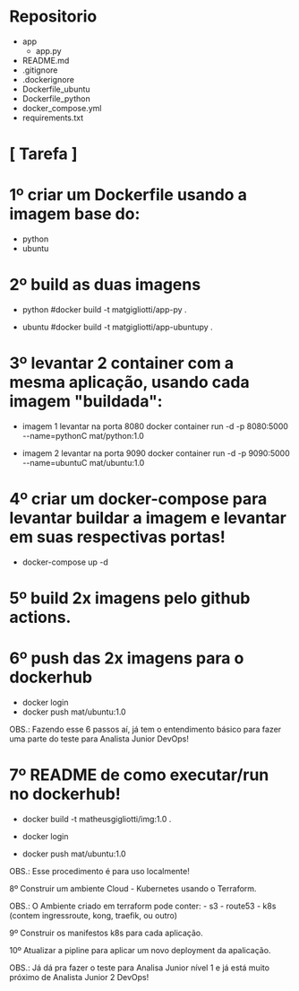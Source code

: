 # Repositorio

- app
  - app.py
- README.md
- .gitignore
- .dockerignore
- Dockerfile_ubuntu
- Dockerfile_python
- docker_compose.yml
- requirements.txt

# [ Tarefa ]

# 1º criar um Dockerfile usando a imagem base do:

- python
- ubuntu

# 2º build as duas imagens

- python
  #docker build -t matgigliotti/app-py .

- ubuntu
  #docker build -t matgigliotti/app-ubuntupy .

# 3º levantar 2 container com a mesma aplicação, usando cada imagem "buildada":

- imagem 1 levantar na porta 8080
  docker container run -d -p 8080:5000 --name=pythonC mat/python:1.0

- imagem 2 levantar na porta 9090
  docker container run -d -p 9090:5000 --name=ubuntuC mat/ubuntu:1.0

# 4º criar um docker-compose para levantar buildar a imagem e levantar em suas respectivas portas!

- docker-compose up -d

# 5º build 2x imagens pelo github actions.

# 6º push das 2x imagens para o dockerhub

- docker login
- docker push mat/ubuntu:1.0

OBS.: Fazendo esse 6 passos aí, já tem o entendimento básico para fazer uma parte do teste para Analista Junior DevOps!

# 7º README de como executar/run no dockerhub!

- docker build -t matheusgigliotti/img:1.0 .

- docker login

- docker push mat/ubuntu:1.0

OBS.: Esse procedimento é para uso localmente!

8º Construir um ambiente Cloud - Kubernetes usando o Terraform.

OBS.: O Ambiente criado em terraform pode conter: - s3 - route53 - k8s (contem ingressroute, kong, traefik, ou outro)

9º Construir os manifestos k8s para cada aplicação.

10º Atualizar a pipline para aplicar um novo deployment da apalicação.

OBS.: Já dá pra fazer o teste para Analisa Junior nível 1 e já está muito próximo de Analista Junior 2 DevOps!
